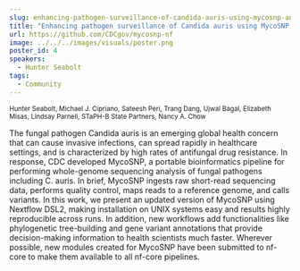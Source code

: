 ```yaml
---
slug: enhancing-pathogen-surveillance-of-candida-auris-using-mycosnp-and-nextflow-an-update
title: "Enhancing pathogen surveillance of Candida auris using MycoSNP and Nextflow: an update"
url: https://github.com/CDCgov/mycosnp-nf
image: ../../../images/visuals/poster.png
poster_id: 4
speakers:
  - Hunter Seabolt
tags:
  - Community
---
```

<div className="mb-8">
  <small className="typo-small">
    Hunter Seabolt, Michael J. Cipriano, Sateesh Peri, Trang Dang, Ujwal Bagal, Elizabeth Misas, Lindsay Parnell, STaPH-B State Partners, Nancy A. Chow
  </small>
</div>

The fungal pathogen Candida auris is an emerging global health concern that can cause invasive infections, can spread rapidly in healthcare settings, and is characterized by high rates of antifungal drug resistance.  In response, CDC developed MycoSNP, a portable bioinformatics pipeline for performing whole-genome sequencing analysis of fungal pathogens including C. auris.  In brief, MycoSNP ingests raw short-read sequencing data, performs quality control, maps reads to a reference genome, and calls variants.  In this work, we present an updated version of MycoSNP using Nextflow DSL2, making installation on UNIX systems easy and results highly reproducible across runs.  In addition, new workflows add functionalities like phylogenetic tree-building and gene variant annotations that provide decision-making information to health scientists much faster.  Wherever possible, new modules created for MycoSNP have been submitted to nf-core to make them available to all nf-core pipelines.
